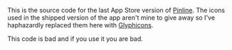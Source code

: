 This is the source code for the last App Store version of [Pinline](https://itunes.apple.com/us/app/pinline-modern-client-for/id787574999?mt=8&at=10lQPy). The icons used in the shipped version of the app aren't mine to give away so I've haphazardly replaced them here with [Glyphicons](http://glyphicons.com).

This code is bad and if you use it you are bad.